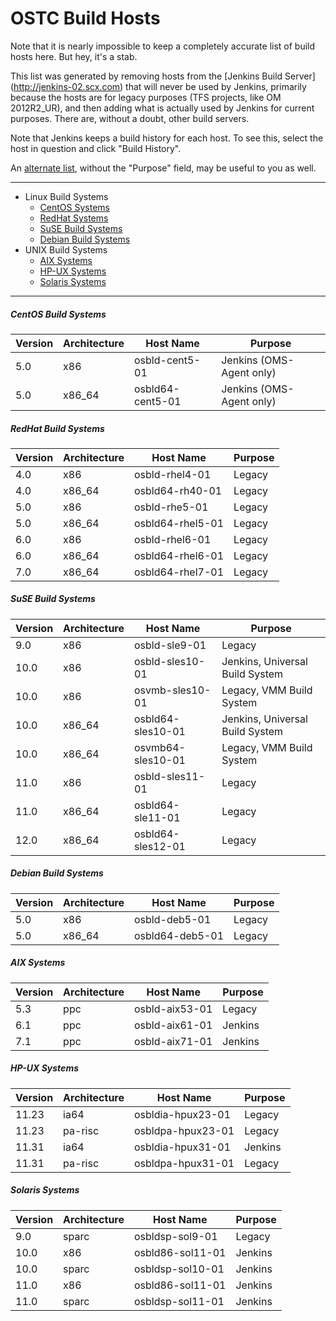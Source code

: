 # OSTC Build Hosts

Note that it is nearly impossible to keep a completely accurate list of
build hosts here. But hey, it's a stab.

This list was generated by removing hosts from the [Jenkins Build Server]
(http://jenkins-02.scx.com) that will never be used by Jenkins, primarily
because the hosts are for legacy purposes (TFS projects, like OM 2012R2_UR),
and then adding what is actually used by Jenkins for current purposes. There
are, without a doubt, other build servers.

Note that Jenkins keeps a build history for each host. To see this, select
the host in question and click "Build History".

An [alternate list](http://scxomt-ws8-07.scx.com/index.php),
without the "Purpose" field, may be useful to you as well.

-----

* Linux Build Systems
  * [CentOS Systems](#centos-build-systems)
  * [RedHat Systems](#redhat-build-systems)
  * [SuSE Build Systems](#suse-build-systems)
  * [Debian Build Systems](#debian-build-systems)
* UNIX Build Systems
  * [AIX Systems](#aix-systems)
  * [HP-UX Systems](#hp-ux-systems)
  * [Solaris Systems](#solaris-systems)

-----

##### CentOS Build Systems

Version | Architecture | Host Name | Purpose
------- | ------------ | --------- | -------
5.0 | x86    | osbld-cent5-01 | Jenkins (OMS-Agent only)
5.0 | x86_64 | osbld64-cent5-01 | Jenkins (OMS-Agent only)


##### RedHat Build Systems

Version | Architecture | Host Name | Purpose
------- | ------------ | --------- | -------
4.0 | x86 | osbld-rhel4-01 | Legacy
4.0 | x86_64 | osbld64-rh40-01 | Legacy
5.0 | x86 | osbld-rhe5-01 | Legacy
5.0 | x86_64 | osbld64-rhel5-01 | Legacy
6.0 | x86 | osbld-rhel6-01 | Legacy
6.0 | x86_64 | osbld64-rhel6-01 | Legacy
7.0 | x86_64 | osbld64-rhel7-01 | Legacy


##### SuSE Build Systems

Version | Architecture | Host Name | Purpose
------- | ------------ | --------- | -------
9.0 | x86 | osbld-sle9-01 | Legacy
10.0 | x86 | osbld-sles10-01 | Jenkins, Universal Build System
10.0 | x86 | osvmb-sles10-01 | Legacy, VMM Build System
10.0 | x86_64 | osbld64-sles10-01 | Jenkins, Universal Build System
10.0 | x86_64 | osvmb64-sles10-01 | Legacy, VMM Build System
11.0 | x86 | osbld-sles11-01 | Legacy
11.0 | x86_64 | osbld64-sle11-01 | Legacy
12.0 | x86_64 | osbld64-sles12-01 | Legacy


##### Debian Build Systems

Version | Architecture | Host Name | Purpose
------- | ------------ | --------- | -------
5.0 | x86 | osbld-deb5-01 | Legacy
5.0 | x86_64 | osbld64-deb5-01 | Legacy


##### AIX Systems

Version | Architecture | Host Name | Purpose
------- | ------------ | --------- | -------
5.3 | ppc | osbld-aix53-01 | Legacy
6.1 | ppc | osbld-aix61-01 | Jenkins
7.1 | ppc | osbld-aix71-01 | Jenkins


##### HP-UX Systems

Version | Architecture | Host Name | Purpose
------- | ------------ | --------- | -------
11.23 | ia64 | osbldia-hpux23-01 | Legacy
11.23 | pa-risc | osbldpa-hpux23-01 | Legacy
11.31 | ia64 | osbldia-hpux31-01 | Jenkins
11.31 | pa-risc | osbldpa-hpux31-01 | Legacy


##### Solaris Systems

Version | Architecture | Host Name | Purpose
------- | ------------ | --------- | -------
9.0 | sparc | osbldsp-sol9-01 | Legacy
10.0 | x86 | osbld86-sol11-01 | Jenkins
10.0 | sparc | osbldsp-sol10-01 | Jenkins
11.0 | x86 | osbld86-sol11-01 | Jenkins
11.0 | sparc | osbldsp-sol11-01 | Jenkins
